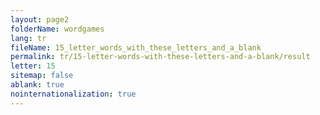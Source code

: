 ```yaml
---
layout: page2
folderName: wordgames
lang: tr
fileName: 15_letter_words_with_these_letters_and_a_blank
permalink: tr/15-letter-words-with-these-letters-and-a-blank/result
letter: 15
sitemap: false
ablank: true
nointernationalization: true
---
```

